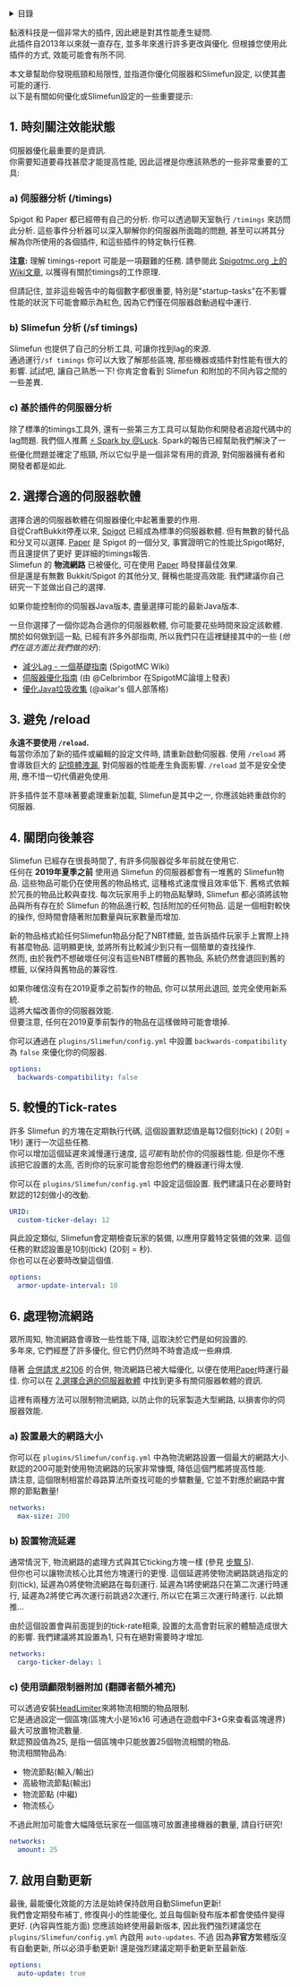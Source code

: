 <!-- START doctoc generated TOC please keep comment here to allow auto update -->
<!-- DON'T EDIT THIS SECTION, INSTEAD RE-RUN doctoc TO UPDATE -->
<details>
<summary>目錄</summary>

- [1. 時刻關注效能狀態](#1-%E6%99%82%E5%88%BB%E9%97%9C%E6%B3%A8%E6%95%88%E8%83%BD%E7%8B%80%E6%85%8B)
- [2. 選擇合適的伺服器軟體](#2-%E9%81%B8%E6%93%87%E5%90%88%E9%81%A9%E7%9A%84%E4%BC%BA%E6%9C%8D%E5%99%A8%E8%BB%9F%E9%AB%94)
- [3. 避免 /reload](#3-%E9%81%BF%E5%85%8D-reload)
- [4. 關閉向後兼容](#4-%E9%97%9C%E9%96%89%E5%90%91%E5%BE%8C%E5%85%BC%E5%AE%B9)
- [5. 較慢的Tick-rates](#5-%E8%BC%83%E6%85%A2%E7%9A%84tick-rates)
- [6. 處理物流網路](#6-%E8%99%95%E7%90%86%E7%89%A9%E6%B5%81%E7%B6%B2%E8%B7%AF)
- [7. 啟用自動更新](#7-%E5%95%9F%E7%94%A8%E8%87%AA%E5%8B%95%E6%9B%B4%E6%96%B0)

</details>
<!-- END doctoc generated TOC please keep comment here to allow auto update -->

黏液科技是一個非常大的插件, 因此總是對其性能產生疑問.<br>
此插件自2013年以來就一直存在, 並多年來進行許多更改與優化. 但根據您使用此插件的方式, 效能可能會有所不同.

本文章幫助你發現瓶頸和局限性, 並指道你優化伺服器和Slimefun設定, 以使其盡可能的運行.<br>
以下是有關如何優化或Slimefun設定的一些重要提示:

## 1. 時刻關注效能狀態
伺服器優化最重要的是資訊.<br>
你需要知道要尋找甚麼才能提高性能, 因此這裡是你應該熟悉的一些非常重要的工具:

### a) 伺服器分析 (/timings)
Spigot 和 Paper 都已經帶有自己的分析. 你可以透過聊天室執行 `/timings` 來訪問此分析.
這些事件分析器可以深入聊解你的伺服器所面臨的問題, 甚至可以將其分解為你所使用的各個插件, 和這些插件的特定執行任務.

**注意:** 理解 timings-report 可能是一項艱難的任務.
請參閱此 [Spigotmc.org 上的Wiki文章](https://www.spigotmc.org/wiki/timings/), 以獲得有關於timings的工作原理.

但請記住, 並非這些報告中的每個數字都很重要, 特別是"startup-tasks"在不影響性能的狀況下可能會顯示為紅色, 因為它們僅在伺服器啟動過程中運行.

### b) Slimefun 分析 (/sf timings)
Slimefun 也提供了自己的分析工具, 可讓你找到lag的來源.<br>
通過運行`/sf timings` 你可以大致了解那些區塊, 那些機器或插件對性能有很大的影響.
試試吧, 讓自己熟悉一下!
你肯定會看到 Slimefun 和附加的不同內容之間的一些差異.

### c) 基於插件的伺服器分析
除了標準的timings工具外, 還有一些第三方工具可以幫助你和開發者追蹤代碼中的lag問題.
我們個人推薦 [:zap: Spark by @Luck](https://www.spigotmc.org/resources/spark.57242/).
Spark的報告已經幫助我們解決了一些優化問題並確定了瓶頸, 所以它似乎是一個非常有用的資源, 對伺服器擁有者和開發者都是如此.

## 2. 選擇合適的伺服器軟體
選擇合適的伺服器軟體在伺服器優化中起著重要的作用.<br>
自從CraftBukkit停產以來, [Spigot](https://www.spigotmc.org/) 已經成為標準的伺服器軟體.
但有無數的替代品和分叉可以選擇.
[Paper](https://papermc.io/) 是 Spigot 的一個分叉, 事實證明它的性能比Spigot略好, 而且還提供了更好 更詳細的timings報告.<br>
Slimefun 的 **物流網路** 已被優化, 可在使用 [Paper](https://papermc.io/) 時發揮最佳效果.<br>
但是還是有無數 Bukkit/Spigot 的其他分叉, 聲稱也能提高效能.
我們建議你自己研究一下並做出自己的選擇.

如果你能控制你的伺服器Java版本, 盡量選擇可能的最新Java版本.

一旦你選擇了一個你認為合適你的伺服器軟體, 你可能要花些時間來設定該軟體.<br>
關於如何做到這一點, 已經有許多外部指南, 所以我們只在這裡鏈接其中的一些 (*他們在這方面比我們做的好*):
* [減少Lag - 一個基礎指南](https://www.spigotmc.org/wiki/reducing-lag/) (SpigotMC Wiki)
* [伺服器優化指南](https://www.spigotmc.org/threads/guide-server-optimization%E2%9A%A1.283181/) (由 @Celbrimbor 在SpigotMC論壇上發表)
* [優化Java垃圾收集](https://aikar.co/2018/07/02/tuning-the-jvm-g1gc-garbage-collector-flags-for-minecraft/) (@aikar's 個人部落格)

## 3. 避免 /reload
**永遠不要使用 `/reload`.**<br>
每當你添加了新的插件或編輯的設定文件時, 請重新啟動伺服器. 使用 `/reload` 將會導致巨大的 [記憶體洩漏](https://en.wikipedia.org/wiki/Memory_leak), 對伺服器的性能產生負面影響. `/reload` 並不是安全使用, 應不惜一切代價避免使用.

許多插件並不意味著要處理重新加載, Slimefun是其中之一, 你應該始終重啟你的伺服器.

## 4. 關閉向後兼容
Slimefun 已經存在很長時間了, 有許多伺服器從多年前就在使用它.<br>
任何在 **2019年夏季之前** 使用過 Slimefun 的伺服器都會有一堆舊的 Slimefun物品.
這些物品可能仍在使用舊的物品格式, 這種格式速度慢且效率低下.
舊格式依賴於冗長的物品比較與查找.
每次玩家用手上的物品點擊時, Slimefun 都必須將該物品與所有存在於 Slimefun 的物品進行較, 包括附加的任何物品.
這是一個相對較快的操作, 但時間會隨著附加數量與玩家數量而增加.

新的物品格式給任何Slimefun物品分配了NBT標籤, 並告訴插件玩家手上實際上持有甚麼物品.
這明顯更快, 並將所有比較減少到只有一個簡單的查找操作.<br>
然而, 由於我們不想破壞任何沒有這些NBT標籤的舊物品, 系統仍然會退回到舊的標籤, 以保持與舊物品的兼容性.

如果你確信沒有在2019夏季之前製作的物品, 你可以禁用此退回, 並完全使用新系統.<br>
這將大幅改善你的伺服器效能.<br>
但要注意, 任何在2019夏季前製作的物品在這樣做時可能會壞掉.

你可以通過在 `plugins/Slimefun/config.yml` 中設置 `backwards-compatibility` 為 `false` 來優化你的伺服器.
```yaml
options:
  backwards-compatibility: false
```

## 5. 較慢的Tick-rates
許多 Slimefun 的方塊在定期執行代碼, 這個設置默認值是每12個刻(tick) ( 20刻 = 1秒) 運行一次這些任務.<br>
你可以增加這個延遲來減慢運行速度, 這*可能*有助於你的伺服器性能.
但是你不應該把它設置的太高, 否則你的玩家可能會抱怨他們的機器運行得太慢.

你可以在 `plugins/Slimefun/config.yml` 中設定這個設置. 我們建議只在必要時對默認的12刻做小的改動.
```yaml
URID:
  custom-ticker-delay: 12
```

與此設定類似, Slimefun會定期檢查玩家的裝備, 以應用穿戴特定裝備的效果.
這個任務的默認設置是10刻(tick) (20刻 = 秒).<br>
你也可以在必要時改變這個值.
```yaml
options:
  armor-update-interval: 10
```

## 6. 處理物流網路
眾所周知, 物流網路會導致一些性能下降, 這取決於它們是如何設置的.<br>
多年來, 它們經歷了許多優化, 但它們仍然時不時會造成一些麻煩.

隨著 [合併請求 #2106](https://github.com/Slimefun/Slimefun4/pull/2106) 的合併, 物流網路已被大幅優化, 以便在使用[Paper](https://papermc.io/)時運行最佳. 你可以在 [2.選擇合適的伺服器軟體](#2-選擇合適的伺服器軟體) 中找到更多有關伺服器軟體的資訊.

這裡有兩種方法可以限制物流網路, 以防止你的玩家製造大型網路, 以損害你的伺服器效能.

### a) 設置最大的網路大小
你可以在 `plugins/Slimefun/config.yml` 中為物流網路設置一個最大的網路大小.<br>
默認的200可能對使用物流網路的玩家非常慷慨, 降低這個門檻將提高性能.<br>
請注意, 這個限制相當於尋路算法所查找可能的步驟數量, 它並不對應於網路中實際的節點數量!
```yaml
networks:
  max-size: 200
```

### b) 設置物流延遲
通常情況下, 物流網路的處理方式與其它ticking方塊一樣 (參見 [步驟 5](#5-較慢的Tick-rates)).<br>
但你也可以讓物流核心比其他方塊運行的更慢.
這個延遲將使物流網路跳過指定的刻(tick), 延遲為0將使物流網路在每刻運行.
延遲為1將使網路只在第二次運行時運行, 延遲為2將使它再次運行前跳過2次運行, 所以它在第三次運行時運行. 以此類推...

由於這個設置會與前面提到的tick-rate相乘, 設置的太高會對玩家的體驗造成很大的影響.
我們建議將其設置為1, 只有在絕對需要時才增加.
```yaml
networks:
  cargo-ticker-delay: 1
```

### c) 使用頭顱限制器附加 (翻譯者額外補充)
可以透過安裝[HeadLimiter](https://xmikux.github.io/builds/SlimeTraditionalTranslation/HeadLimiter/master/)來將物流相關的物品限制.<br>
它是通過設定一個區塊(區塊大小是16x16 可通過在遊戲中F3+G來查看區塊邊界)最大可放置物流數量.<br>
默認預設值為25, 是指一個區塊中只能放置25個物流相關的物品.<br>
物流相關物品為:
- 物流節點(輸入/輸出)
- 高級物流節點(輸出)
- 物流節點 (中繼)
- 物流核心 <br>

不過此附加可能會大幅降低玩家在一個區塊可放置連接機器的數量, 請自行研究!

```yaml
networks:
  amount: 25
```

## 7. 啟用自動更新
最後, 最能優化效能的方法是始終保持啟用自動Slimefun更新!<br>
我們會定期發布補丁, 修復與小的性能優化, 並且每個新發布版本都會使插件變得更好. (內容與性能方面)
您應該始終使用最新版本, 因此我們強烈建議您在`plugins/Slimefun/config.yml` 內啟用 `auto-updates`.
不過 因為**非官方**繁體版沒有自動更新, 所以必須手動更新! 還是強烈建議定期手動更新至最新版.
```yaml
options:
  auto-update: true
```
